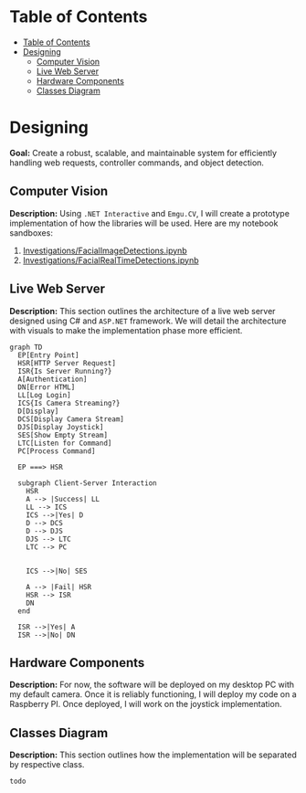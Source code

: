# Table of Contents
- [Table of Contents](#table-of-contents)
- [Designing](#designing)
  - [Computer Vision](#computer-vision)
  - [Live Web Server](#live-web-server)
  - [Hardware Components](#hardware-components)
  - [Classes Diagram](#classes-diagram)

# Designing
**Goal:** Create a robust, scalable, and maintainable system for efficiently handling web requests, controller commands, and object detection.

## Computer Vision
**Description:** Using `.NET Interactive` and `Emgu.CV`, I will create a prototype implementation of how the libraries will be used. Here are my notebook sandboxes:
1. [Investigations/FacialImageDetections.ipynb](Investigations/FacialImageDetections.ipynb)
2. [Investigations/FacialRealTimeDetections.ipynb](Investigations/FacialRealTimeDetections.ipynb)

## Live Web Server
**Description:** This section outlines the architecture of a live web server designed using C# and `ASP.NET` framework. We will detail the architecture with visuals to make the implementation phase more efficient.

```mermaid
graph TD
  EP[Entry Point]
  HSR[HTTP Server Request]
  ISR{Is Server Running?}
  A[Authentication]
  DN[Error HTML]
  LL[Log Login]
  ICS{Is Camera Streaming?}
  D[Display]
  DCS[Display Camera Stream]
  DJS[Display Joystick]
  SES[Show Empty Stream]
  LTC[Listen for Command]
  PC[Process Command]

  EP ===> HSR

  subgraph Client-Server Interaction
    HSR
    A --> |Success| LL
    LL --> ICS
    ICS -->|Yes| D
    D --> DCS
    D --> DJS
    DJS --> LTC
    LTC --> PC


    ICS -->|No| SES

    A --> |Fail| HSR
    HSR --> ISR
    DN
  end

  ISR -->|Yes| A
  ISR -->|No| DN
```

## Hardware Components
**Description:** For now, the software will be deployed on my desktop PC with my default camera. Once it is reliably functioning, I will deploy my code on a Raspberry PI. Once deployed, I will work on the joystick implementation.

## Classes Diagram
**Description:** This section outlines how the implementation will be separated by respective class.

```puml
todo
```